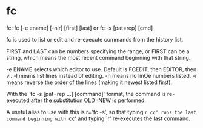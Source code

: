 # fc

fc: 
fc [-e ename] [-nlr] [first] [last] or fc -s [pat=rep] [cmd]
    
fc is used to list or edit and re-execute commands from the history list.

FIRST and LAST can be numbers specifying the range, or FIRST can be a string, which means the most recent command beginning with that string.
  
-e ENAME selects which editor to use.  Default is FCEDIT, then EDITOR, then vi.
-l means list lines instead of editing.
-n means no linOe numbers listed.
-r means reverse the order of the lines (making it newest listed first).
    
With the `fc -s [pat=rep ...] [command]' format, the command is re-executed after the substitution OLD=NEW is performed.
    
A useful alias to use with this is r='fc -s', so that typing `r cc' runs the last command beginning with `cc' and typing `r' re-executes the last command.
